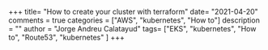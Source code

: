 +++
title= "How to create your cluster with terraform"
date= "2021-04-20"
comments = true
categories = ["AWS", "kubernetes", "How to"]
description = ""
author = "Jorge Andreu Calatayud"
tags= ["EKS", "kubernetes", "How to", "Route53", "kubernetes" ]
+++
